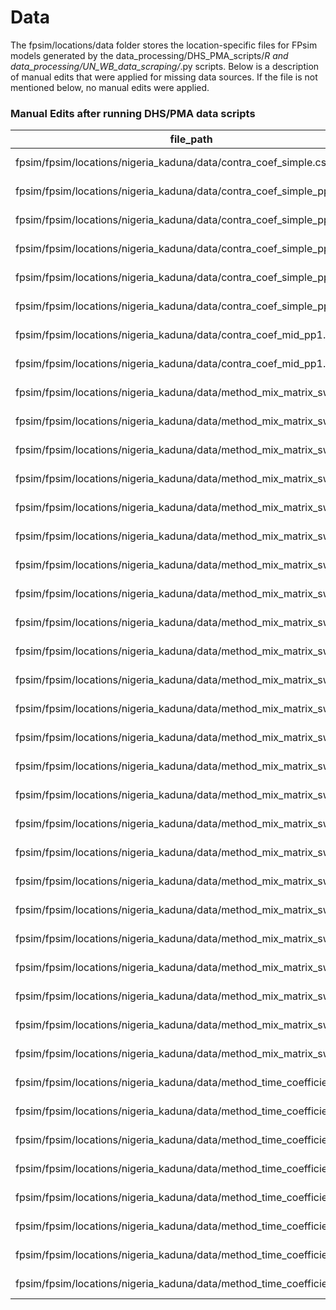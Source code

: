 # Data

The fpsim/locations/data folder stores the location-specific files for FPsim models generated by the data_processing/DHS_PMA_scripts/*R and data_processing/UN_WB_data_scraping/*.py scripts. Below is a description of manual edits that were applied for missing data sources. If the file is not mentioned below, no manual edits were applied.

### Manual Edits after running DHS/PMA data scripts

|file_path|missing_category|replacement_details|
|---------|----------------|-------------------|
|fpsim/fpsim/locations/nigeria_kaduna/data/contra_coef_simple.csv|age_grp(35,50]:prior_userTRUE|Copied from nigeria/data/contra_coef_simple.csv|
|fpsim/fpsim/locations/nigeria_kaduna/data/contra_coef_simple_pp1.csv|age_grp(18,20]:prior_userTRUE|Copied from nigeria/data/contra_coef_simple_pp1.csv|
|fpsim/fpsim/locations/nigeria_kaduna/data/contra_coef_simple_pp1.csv|age_grp(30,35]:prior_userTRUE|Copied from nigeria/data/contra_coef_simple_pp1.csv|
|fpsim/fpsim/locations/nigeria_kaduna/data/contra_coef_simple_pp1.csv|age_grp(35:50]:prior_userTRUE|Copied from nigeria/data/contra_coef_simple_pp1.csv|
|fpsim/fpsim/locations/nigeria_kaduna/data/contra_coef_simple_pp6.csv|age_grp(18,20]:prior_userTRUE|Copied from nigeria/data/contra_coef_simple_pp6.csv|
|fpsim/fpsim/locations/nigeria_kaduna/data/contra_coef_simple_pp6.csv|age_grp(35:50]:prior_userTRUE|Copied from nigeria/data/contra_coef_simple_pp6.csv|
|fpsim/fpsim/locations/nigeria_kaduna/data/contra_coef_mid_pp1.csv|ns(age, knots = c(25, 40))2:prior_userTRUE|Copied from nigeria/data/contra_coef_mid_pp6.csv|
|fpsim/fpsim/locations/nigeria_kaduna/data/contra_coef_mid_pp1.csv|ns(age, knots = c(25, 40))3:prior_userTRUE|Copied from nigeria/data/contra_coef_mid_pp6.csv|
|fpsim/fpsim/locations/nigeria_kaduna/data/method_mix_matrix_switch.csv|Pill_<18|Copied from nigeria/data/method_mix_matrix_switch.csv|
|fpsim/fpsim/locations/nigeria_kaduna/data/method_mix_matrix_switch.csv|Pill_18-20|Copied from nigeria/data/method_mix_matrix_switch.csv|
|fpsim/fpsim/locations/nigeria_kaduna/data/method_mix_matrix_switch.csv|Pill_20-25|Copied from nigeria/data/method_mix_matrix_switch.csv|
|fpsim/fpsim/locations/nigeria_kaduna/data/method_mix_matrix_switch.csv|Pill_>35|Copied from nigeria/data/method_mix_matrix_switch.csv|
|fpsim/fpsim/locations/nigeria_kaduna/data/method_mix_matrix_switch.csv|IUD_<18|Copied from nigeria/data/method_mix_matrix_switch.csv|
|fpsim/fpsim/locations/nigeria_kaduna/data/method_mix_matrix_switch.csv|IUD_18-20|Copied from nigeria/data/method_mix_matrix_switch.csv|
|fpsim/fpsim/locations/nigeria_kaduna/data/method_mix_matrix_switch.csv|IUD_20-25|Copied from nigeria/data/method_mix_matrix_switch.csv|
|fpsim/fpsim/locations/nigeria_kaduna/data/method_mix_matrix_switch.csv|IUD_25-35|Copied from nigeria/data/method_mix_matrix_switch.csv|
|fpsim/fpsim/locations/nigeria_kaduna/data/method_mix_matrix_switch.csv|Injectable_<18|Copied from nigeria/data/method_mix_matrix_switch.csv|
|fpsim/fpsim/locations/nigeria_kaduna/data/method_mix_matrix_switch.csv|Injectable_18-20|Copied from nigeria/data/method_mix_matrix_switch.csv|
|fpsim/fpsim/locations/nigeria_kaduna/data/method_mix_matrix_switch.csv|Injectable_>35|Copied from nigeria/data/method_mix_matrix_switch.csv|
|fpsim/fpsim/locations/nigeria_kaduna/data/method_mix_matrix_switch.csv|Withdrawl_misisng_all|Copied from nigeria/data/method_mix_matrix_switch.csv|
|fpsim/fpsim/locations/nigeria_kaduna/data/method_mix_matrix_switch.csv|Implant_<18|Copied from nigeria/data/method_mix_matrix_switch.csv|
|fpsim/fpsim/locations/nigeria_kaduna/data/method_mix_matrix_switch.csv|Implant_18-20|Copied from nigeria/data/method_mix_matrix_switch.csv|
|fpsim/fpsim/locations/nigeria_kaduna/data/method_mix_matrix_switch.csv|Implant_20-25|Copied from nigeria/data/method_mix_matrix_switch.csv|
|fpsim/fpsim/locations/nigeria_kaduna/data/method_mix_matrix_switch.csv|Implant_>35|Copied from nigeria/data/method_mix_matrix_switch.csv|
|fpsim/fpsim/locations/nigeria_kaduna/data/method_mix_matrix_switch.csv|Other.trad_<18|Copied from nigeria/data/method_mix_matrix_switch.csv|
|fpsim/fpsim/locations/nigeria_kaduna/data/method_mix_matrix_switch.csv|Other.trad_18-20|Copied from nigeria/data/method_mix_matrix_switch.csv|
|fpsim/fpsim/locations/nigeria_kaduna/data/method_mix_matrix_switch.csv|Other.trad_>35|Copied from nigeria/data/method_mix_matrix_switch.csv|
|fpsim/fpsim/locations/nigeria_kaduna/data/method_mix_matrix_switch.csv|Other.mod_<18|Copied from nigeria/data/method_mix_matrix_switch.csv|
|fpsim/fpsim/locations/nigeria_kaduna/data/method_mix_matrix_switch.csv|Other.mod_18-20|Copied from nigeria/data/method_mix_matrix_switch.csv|
|fpsim/fpsim/locations/nigeria_kaduna/data/method_mix_matrix_switch.csv|Other.mod_20-25|Copied from nigeria/data/method_mix_matrix_switch.csv|
|fpsim/fpsim/locations/nigeria_kaduna/data/method_mix_matrix_switch.csv|Other.mod_>35|Copied from nigeria/data/method_mix_matrix_switch.csv|
|fpsim/fpsim/locations/nigeria_kaduna/data/method_mix_matrix_switch.csv|Condom_missing_all|Copied from nigeria/data/method_mix_matrix_switch.csv|
|fpsim/fpsim/locations/nigeria_kaduna/data/method_time_coefficients.csv|Pill_<18|Copied from nigeria/data/method_time_coefficients.csv|
|fpsim/fpsim/locations/nigeria_kaduna/data/method_time_coefficients.csv|IUD_<18|Copied from nigeria/data/method_time_coefficients.csv|
|fpsim/fpsim/locations/nigeria_kaduna/data/method_time_coefficients.csv|IUD_18-20|Copied from nigeria/data/method_time_coefficients.csv|
|fpsim/fpsim/locations/nigeria_kaduna/data/method_time_coefficients.csv|Condom_<18|Copied from nigeria/data/method_time_coefficients.csv|
|fpsim/fpsim/locations/nigeria_kaduna/data/method_time_coefficients.csv|Condom_18-20|Copied from nigeria/data/method_time_coefficients.csv|
|fpsim/fpsim/locations/nigeria_kaduna/data/method_time_coefficients.csv|Withdrawl_all|Copied from nigeria/data/method_time_coefficients.csv|
|fpsim/fpsim/locations/nigeria_kaduna/data/method_time_coefficients.csv|Other.trad_<18|Copied from nigeria/data/method_time_coefficients.csv|
|fpsim/fpsim/locations/nigeria_kaduna/data/method_time_coefficients.csv|Other.mod_>35|Copied from nigeria/data/method_time_coefficients.csv|

